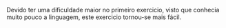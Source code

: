 Devido ter uma dificuldade maior no primeiro exercicio, visto que 
conhecia muito pouco a linguagem, este exercicio tornou-se mais fácil.
